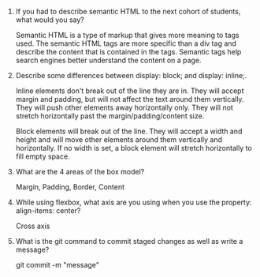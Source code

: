 1. If you had to describe semantic HTML to the next cohort of students, what would you say?
	
	Semantic HTML is a type of markup that gives more meaning to tags used. The semantic HTML tags are
	more specific than a div tag and describe the content that is contained in the tags. Semantic tags
	help search engines better understand the content on a page.

2. Describe some differences between display: block; and display: inline;.

	Inline elements don't break out of the line they are in. They will accept margin and padding, but will not affect the text around them vertically. They will push other elements away horizontally only. They will not stretch horizontally past the margin/padding/content size. 

	Block elements will break out of the line. They will accept a width and height and will move other elements around them vertically and horizontally. If no width is set, a block element will
	stretch horizontally to fill empty space. 

3. What are the 4 areas of the box model?
	
	Margin, Padding, Border, Content

4. While using flexbox, what axis are you using when you use the property: align-items: center?

	Cross axis

5. What is the git command to commit staged changes as well as write a message?
	
	git commit -m "message"